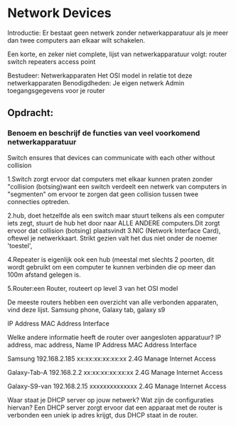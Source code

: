 # Network Devices
Introductie:
Er bestaat geen netwerk zonder netwerkapparatuur als je meer dan twee computers aan elkaar wilt schakelen. 

Een korte, en zeker niet complete, lijst van netwerkapparatuur volgt:
router
switch
repeaters
access point 


Bestudeer:
Netwerkapparaten
Het OSI model in relatie tot deze netwerkapparaten
Benodigdheden:
Je eigen netwerk
Admin toegangsgegevens voor je router
## Opdracht:
### Benoem en beschrijf de functies van veel voorkomend netwerkapparatuur

Switch ensures that devices can communicate with each other without collision 

1.Switch zorgt ervoor dat computers met elkaar kunnen praten zonder "collision (botsing)want een switch verdeelt een netwerk van computers in "segmenten" om ervoor te zorgen dat geen collision tussen twee connecties optreden.

2.hub, doet hetzelfde als een switch maar stuurt telkens als een computer iets zegt, stuurt de hub het door naar ALLE ANDERE computers.Dit zorgt ervoor dat collision (botsing) plaatsvindt
3.NIC (Network Interface Card), oftewel je netwerkkaart. Strikt gezien valt het dus niet onder de noemer 'toestel',

4.Repeater is eigenlijk ook een hub (meestal met slechts 2 poorten, dit wordt gebruikt  om een computer te kunnen verbinden die op meer dan 100m afstand gelegen is.

5.Router:een Router, routeert op level 3 van het OSI model





De meeste routers hebben een overzicht van alle verbonden apparaten, vind deze lijst. 
Samsung phone, Galaxy tab, galaxy s9

IP Address
MAC Address
Interface







Welke andere informatie heeft de router over aangesloten apparatuur?
IP address, mac address,
Name
IP Address
MAC Address
Interface
 
Samsung
192.168.2.185
xx:xx:xx:xx:xx:xx
2.4G
Manage Internet Access

Galaxy-Tab-A
192.168.2.2
xx:xx:xx:xx:xx:xx
2.4G
Manage Internet Access

Galaxy-S9-van
192.168.2.15
xxxxxxxxxxxxxx
2.4G
Manage Internet Access




Waar staat je DHCP server op jouw netwerk? Wat zijn de configuraties hiervan?
Een DHCP server zorgt ervoor dat een apparaat met de router is verbonden een uniek ip adres krijgt, dus DHCP staat in de router.

